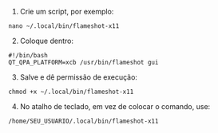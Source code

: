 1. Crie um script, por exemplo:
```
nano ~/.local/bin/flameshot-x11
```
2. Coloque dentro:
```
#!/bin/bash
QT_QPA_PLATFORM=xcb /usr/bin/flameshot gui
```
3. Salve e dê permissão de execução:
```
chmod +x ~/.local/bin/flameshot-x11
```
4. No atalho de teclado, em vez de colocar o comando, use:
```
/home/SEU_USUARIO/.local/bin/flameshot-x11
```
